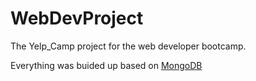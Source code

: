 # WebDevProject
The Yelp_Camp project for the web developer bootcamp.

Everything was buided up based on [MongoDB](https://www.mongodb.com/)
